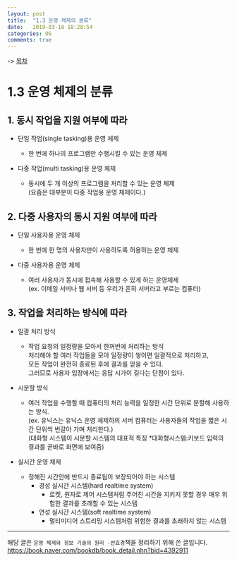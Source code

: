 ```yaml
---
layout: post
title:  "1.3 운영 체제의 분류"
date:   2019-03-18 18:28:54
categories: OS
comments: true
---
```


-> [목차](https://chogyujin.github.io/2019/03/17/%EB%AA%A9%EC%B0%A8/)

# 1.3 운영 체제의 분류

## 1. 동시 작업을 지원 여부에 따라

- 단일 작업(single tasking)용 운영 체제
  + 한 번에 하나의 프로그램만 수행시킬 수 있는 운영 체제

- 다중 작업(multi tasking)용 운영 체제
  + 동시에 두 개 이상의 프로그램을 처리할 수 있는 운영 체제  
  (요즘은 대부분이 다중 작업용 운영 체제이다.)

## 2. 다중 사용자의 동시 지원 여부에 따라

- 단일 사용자용 운영 체제
  + 한 번에 한 명의 사용자만이 사용하도록 허용하는 운영 체제

- 다중 사용자용 운영 체제
  + 여러 사용자가 동시에 접속해 사용할 수 있게 하는 운영체제  
  (ex. 이메일 서버나 웹 서버 등 우리가 흔히 서버라고 부르는 컴퓨터)

## 3. 작업을 처리하는 방식에 따라

- 일괄 처리 방식

  + 작업 요청의 일정량을 모아서 한꺼번에 처리하는 방식  
  처리해야 할 여러 작업들을 모아 일정량이 쌓이면 일괄적으로 처리하고,  
  모든 작업이 완전히 종료된 후에 결과를 얻을 수 있다.  
  그러므로 사용자 입장에서는 응답 시가이 길다는 단점이 있다.
  
- 시분할 방식
  + 여러 작업을 수행할 때 컴퓨터의 처리 능력을 일정한 시간 단위로 분할해 사용하는 방식.  
  (ex. 유닉스는 유닉스 운영 체제하의 서버 컴퓨터는 사용자들의 작업을 짧은 시간 단위씩 번갈아 가며 처리한다.)  
  (대화형 시스템이 시분할 시스템의 대표적 특징 *대화형시스템:키보드 입력의 결과를 곧바로 화면에 보여줌)

- 실시간 운영 체제
  + 정해진 시간안에 반드시 종료됨이 보장되어야 하는 시스템
    - 경성 실시간 시스템(hard realtime system)
      + 로켓, 원자로 제어 시스템처럼 주어진 시간을 지키지 못할 경우 매우 위험한 결과를 초래할 수 있는 시스템
    - 연성 실시간 시스템(soft realtime system)
      + 멀티미디어 스트리밍 시스템처럼 위험한 결과를 초래하지 않는 시스템

---  
  

해당 글은 `운영 체제와 정보 기술의 원리 -반효경`책을 정리하기 위해 쓴 글입니다.  
https://book.naver.com/bookdb/book_detail.nhn?bid=4392911
